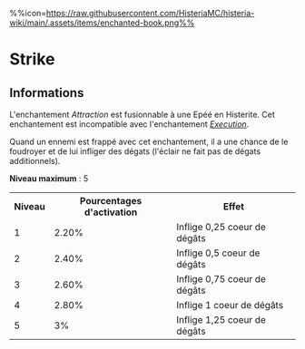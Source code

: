 %%icon=https://raw.githubusercontent.com/HisteriaMC/histeria-wiki/main/.assets/items/enchanted-book.png%%
# Strike 

## Informations
L'enchantement *Attraction* est fusionnable à une Epéé en Histerite. Cet enchantement est incompatible avec l'enchantement [*Execution*](https://histeria.fr/wiki/enchants/execution).

Quand un ennemi est frappé avec cet enchantement, il a une chance de le foudroyer et de lui infliger des dégats (l'éclair ne fait pas de dégats additionnels).  

**Niveau maximum** : 5  

<table>
  <tr>
    <th>Niveau</th>
    <th>Pourcentages d'activation</th>
    <th>Effet</th>
  </tr>
  <tr>
    <td>1</td>
    <td>2.20%</td>
    <td>Inflige 0,25 coeur de dégâts</td>
  </tr>
  <tr>
    <td>2</td>
    <td>2.40%</td>
    <td>Inflige 0,5 coeur de dégâts</td>
  </tr>
  <tr>
    <td>3</td>
    <td>2.60%</td>
    <td>Inflige 0,75 coeur de dégâts</td>
  </tr>
  <tr>
    <td>4</td>
    <td>2.80%</td>
    <td>Inflige 1 coeur de dégâts</td>
  </tr>
  <tr>
    <td>5</td>
    <td>3%</td>
    <td>Inflige 1,25 coeur de dégâts</td>
   </tr>
</table>
